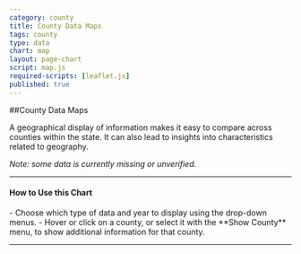 ```yaml
---
category: county
title: County Data Maps
tags: county
type: data
chart: map
layout: page-chart
script: map.js
required-scripts: [leaflet.js]
published: true
---
```


##County Data Maps

A geographical display of information makes it easy to compare across counties within the state. It can also lead to insights into characteristics related to geography.

*Note: some data is currently missing or unverified.*

<hr>
<h4 class="howto-header">How to Use this Chart</h4>
- Choose which type of data and year to display using the drop-down menus.
- Hover or click on a county, or select it with the **Show County** menu, to show additional information for that county.
<hr>
